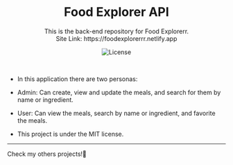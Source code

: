 <h1 align="center">Food Explorer API</h1>

<p align="center">
This is the back-end repository for Food Explorerr. <br>
Site Link: https://foodexplorerrr.netlify.app
</p>

<p align="center">
  <img alt="License" src="https://img.shields.io/static/v1?label=license&message=MIT&color=49AA26&labelColor=000000">
</p>

<br>

- In this application there are two personas:
- Admin: Can create, view and update the meals, and search for them by name or ingredient.
- User: Can view the meals, search by name or ingredient, and favorite the meals.

- This project is under the MIT license.

---

Check my others projects!👋